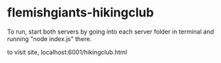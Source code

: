 # flemishgiants-hikingclub

To run, start both servers by going into each server folder in terminal and running "node index.js" there.

to visit site, localhost:6001/hikingclub.html
